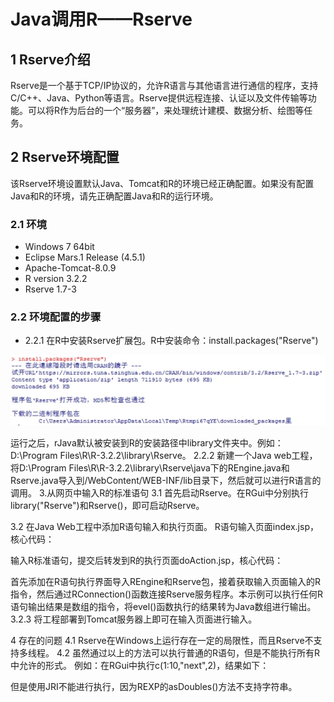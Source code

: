 # Java调用R——Rserve

## 1 Rserve介绍

Rserve是一个基于TCP/IP协议的，允许R语言与其他语言进行通信的程序，支持C/C++、Java、Python等语言。Rserve提供远程连接、认证以及文件传输等功能。可以将R作为后台的一个“服务器”，来处理统计建模、数据分析、绘图等任务。

## 2 Rserve环境配置

该Rserve环境设置默认Java、Tomcat和R的环境已经正确配置。如果没有配置Java和R的环境，请先正确配置Java和R的运行环境。

### 2.1 环境

* Windows 7 64bit
* Eclipse Mars.1 Release (4.5.1)
* Apache-Tomcat-8.0.9
* R version 3.2.2
* Rserve 1.7-3

### 2.2 环境配置的步骤

* 2.2.1 在R中安装Rserve扩展包。R中安装命令：install.packages("Rserve")

![在R中安装Rserve扩展包](https://github.com/YaJunCui/notes/blob/master/images/lab_java_R_Rserve_1.jpg)

运行之后，rJava默认被安装到R的安装路径中library文件夹中。例如：D:\Program Files\R\R-3.2.2\library\Rserve。
2.2.2 新建一个Java web工程，将D:\Program Files\R\R-3.2.2\library\Rserve\java下的REngine.java和Rserve.java导入到/WebContent/WEB-INF/lib目录下，然后就可以进行R语言的调用。
3.从网页中输入R的标准语句
3.1 首先启动Rserve。在RGui中分别执行library("Rserve")和Rserve()，即可启动Rserve。
 
3.2 在Java Web工程中添加R语句输入和执行页面。
R语句输入页面index.jsp，核心代码：
 
输入R标准语句，提交后转发到R的执行页面doAction.jsp，核心代码：
 
首先添加在R语句执行界面导入REngine和Rserve包，接着获取输入页面输入的R指令，然后通过RConnection()函数连接Rserve服务程序。本示例可以执行任何R语句输出结果是数组的指令，将evel()函数执行的结果转为Java数组进行输出。
3.2.3 将工程部署到Tomcat服务器上即可在输入页面进行输入。
 
 
4 存在的问题
4.1 Rserve在Windows上运行存在一定的局限性，而且Rserve不支持多线程。
4.2 虽然通过以上的方法可以执行普通的R语句，但是不能执行所有R中允许的形式。
例如：在RGui中执行c(1:10,"next",2)，结果如下：
 
但是使用JRI不能进行执行，因为REXP的asDoubles()方法不支持字符串。
 
 
 
 